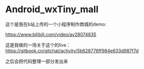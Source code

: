 # Android_wxTiny_mall

这个是我在b站上传的一个小程序制作商城的demo:

https://www.bilibili.com/video/av28074835

这是我做的一场关于这个的live：
https://gitbook.cn/gitchat/activity/5b628776ff984e633d987f7d

之后会把代码整理一部分发出来
